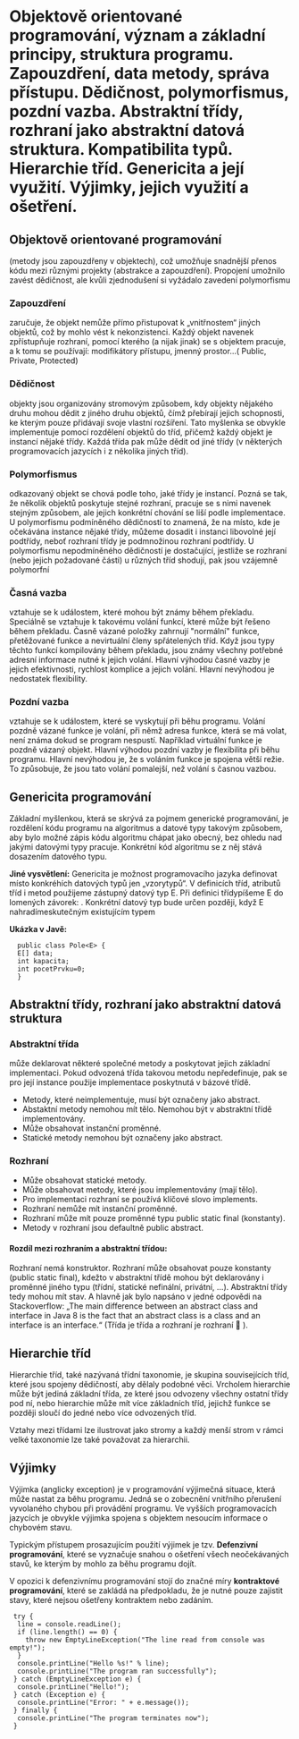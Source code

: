 # Objektově orientované programování, význam a základní principy, struktura programu. Zapouzdření, data metody, správa přístupu. Dědičnost, polymorfismus, pozdní vazba. Abstraktní třídy, rozhraní jako abstraktní datová struktura. Kompatibilita typů. Hierarchie tříd. Genericita a její využití. Výjimky, jejich využití a ošetření.

## Objektově orientované programování
(metody jsou zapouzdřeny v objektech), což umožňuje snadnější přenos kódu mezi různými projekty (abstrakce a zapouzdření). Propojení umožnilo zavést dědičnost, ale kvůli zjednodušení si vyžádalo zavedení polymorfismu

### Zapouzdření 
zaručuje, že objekt nemůže přímo přistupovat k „vnitřnostem“ jiných objektů, což by mohlo vést k nekonzistenci. Každý objekt navenek zpřístupňuje rozhraní, pomocí kterého (a nijak jinak) se s objektem pracuje, a k tomu se používají: modifikátory přístupu, jmenný prostor…( Public, Private, Protected)

### Dědičnost
objekty jsou organizovány stromovým způsobem, kdy objekty nějakého druhu mohou dědit z jiného druhu objektů, čímž přebírají jejich schopnosti, ke kterým pouze přidávají svoje vlastní rozšíření. Tato myšlenka se obvykle implementuje pomocí rozdělení objektů do tříd, přičemž každý objekt je instancí nějaké třídy. Každá třída pak může dědit od jiné třídy (v některých programovacích jazycích i z několika jiných tříd).

### Polymorfismus
odkazovaný objekt se chová podle toho, jaké třídy je instancí. Pozná se tak, že několik objektů poskytuje stejné rozhraní, pracuje se s nimi navenek stejným způsobem, ale jejich konkrétní chování se liší podle implementace. U polymorfismu podmíněného dědičností to znamená, že na místo, kde je očekávána instance nějaké třídy, můžeme dosadit i instanci libovolné její podtřídy, neboť rozhraní třídy je podmnožinou rozhraní podtřídy. U polymorfismu nepodmíněného dědičností je dostačující, jestliže se rozhraní (nebo jejich požadované části) u různých tříd shodují, pak jsou vzájemně polymorfní

### Časná vazba 
vztahuje se k událostem, které mohou být známy během překladu. Speciálně se vztahuje k takovému volání funkcí, které může být řešeno během překladu. Časně vázané položky zahrnují "normální" funkce, přetěžované funkce a nevirtuální členy spřátelených tříd. Když jsou typy těchto funkcí kompilovány během překladu, jsou známy všechny potřebné adresní informace nutné k jejich volání. Hlavní výhodou časné vazby je jejich efektivnosti, rychlost komplice a jejich volání. Hlavní nevýhodou je nedostatek flexibility.

### Pozdní vazba
vztahuje se k událostem, které se vyskytují při běhu programu. Volání pozdně vázané funkce je volání, při němž adresa funkce, která se má volat, není známa dokud se program nespustí. Například virtuální funkce je pozdně vázaný objekt. Hlavní výhodou pozdní vazby je flexibilita při běhu programu. Hlavní nevýhodou je, že s voláním funkce je spojena větší režie. To způsobuje, že jsou tato volání pomalejší, než volání s časnou vazbou.

## Genericita programování
Základní myšlenkou, která se skrývá za pojmem generické programování, je rozdělení kódu programu na algoritmus a datové typy takovým způsobem, aby bylo možné zápis kódu algoritmu chápat jako obecný, bez ohledu nad jakými datovými typy pracuje. 
Konkrétní kód algoritmu se z něj stává dosazením datového typu.

**Jiné vysvětlení:**
Genericita je možnost programovacího jazyka definovat místo konkréhích datových typů jen „vzorytypů“. V definicích tříd, atributů tříd i metod použijeme zástupný datový typ E. Při definici třídypíšeme E do lomených závorek: <E>. Konkrétní datový typ bude určen později, když E nahradímeskutečným existujícím typem
  
**Ukázka v Javě:**
```
  public class Pole<E> {
  E[] data;        
  int kapacita;    
  int pocetPrvku=0;
  }
```
## Abstraktní třídy, rozhraní jako abstraktní datová struktura

### Abstraktní třída 
může deklarovat některé společné metody a poskytovat jejich základní implementaci. Pokud odvozená třída takovou metodu nepředefinuje, pak se pro její instance použije implementace poskytnutá v bázové třídě. 

- Metody, které neimplementuje, musí být označeny jako abstract.
- Abstaktní metody nemohou mít tělo. Nemohou být v abstraktní třídě implementovány.
- Může obsahovat instanční proměnné.
- Statické metody nemohou být označeny jako abstract.
    
### Rozhraní  
- Může obsahovat statické metody.
- Může obsahovat metody, které jsou implementovány (mají tělo).
- Pro implementaci rozhraní se používá klíčové slovo implements.
- Rozhraní nemůže mít instanční proměnné.
- Rozhraní může mít pouze proměnné typu public static final (konstanty).
- Metody v rozhraní jsou defaultně public abstract.
  
 
#### Rozdíl mezi rozhraním a abstraktní třídou:
Rozhraní nemá konstruktor.
Rozhraní může obsahovat pouze konstanty (public static final), kdežto v abstraktní třídě mohou být deklarovány i proměnné jiného typu (třídní, statické nefinální, privátní, …). Abstraktní třídy tedy mohou mít stav.
A hlavně jak bylo napsáno v jedné odpovědi na Stackoverflow: „The main difference between an abstract class and interface in Java 8 is the fact that an abstract class is a class and an interface is an interface.“ (Třída je třída a rozhraní je rozhraní 🙂 ).
  
## Hierarchie tříd
Hierarchie tříd, také nazývaná třídní taxonomie, je skupina souvisejících tříd, které jsou spojeny dědičností, aby dělaly podobné věci. Vrcholem hierarchie může být jediná základní třída, ze které jsou odvozeny všechny ostatní třídy pod ní, nebo hierarchie může mít více základních tříd, jejichž funkce se později sloučí do jedné nebo více odvozených tříd. 
  
Vztahy mezi třídami lze ilustrovat jako stromy a každý menší strom v rámci velké taxonomie lze také považovat za hierarchii. 

## Výjimky
  
Výjimka (anglicky exception) je v programování výjimečná situace, která může nastat za běhu programu. Jedná se o zobecnění vnitřního přerušení vyvolaného chybou při provádění programu. Ve vyšších programovacích jazycích je obvykle výjimka spojena s objektem nesoucím informace o chybovém stavu. 

Typickým přístupem prosazujícím použití výjimek je tzv. **Defenzivní programování**, které se vyznačuje snahou o ošetření všech neočekávaných stavů, ke kterým by mohlo za běhu programu dojít. 
  
V opozici k defenzivnímu programování stojí do značné míry **kontraktové programování**, které se zakládá na předpokladu, že je nutné pouze zajistit stavy, které nejsou ošetřeny kontraktem nebo zadáním.

```
 try {
  line = console.readLine();
  if (line.length() == 0) {
    throw new EmptyLineException("The line read from console was empty!");
  }
  console.printLine("Hello %s!" % line);
  console.printLine("The program ran successfully");
 } catch (EmptyLineException e) {
  console.printLine("Hello!");
 } catch (Exception e) {
  console.printLine("Error: " + e.message());
 } finally {
  console.printLine("The program terminates now");
 }
 ```
